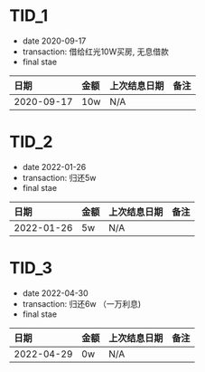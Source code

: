 # TID_1 
* date
2020-09-17
* transaction: 借给红光10W买房, 无息借款
* final stae

|日期         | 金额     |   上次结息日期          | 备注              |
|:------------|:---------|:------------------------|:----------------- |
|2020-09-17   | 10w      |   N/A                   |                   |

# TID_2 
* date
2022-01-26
* transaction: 归还5w
* final stae

|日期         | 金额     |   上次结息日期          | 备注              |
|:------------|:---------|:------------------------|:----------------- |
|2022-01-26   | 5w      |   N/A                   |                   |


# TID_3 
* date
2022-04-30
* transaction: 归还6w （一万利息)
* final stae

|日期         | 金额     |   上次结息日期          | 备注              |
|:------------|:---------|:------------------------|:----------------- |
|2022-04-29   | 0w      |   N/A                   |                   |
